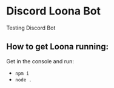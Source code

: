 # Discord Loona Bot

Testing Discord Bot

## How to get Loona running:

Get in the console and run:

- `npm i`
- `node .`
